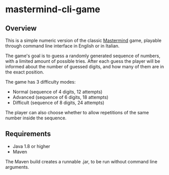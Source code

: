 # mastermind-cli-game

## Overview

This is a simple numeric version of the classic [Mastermind](https://en.wikipedia.org/wiki/Mastermind_(board_game)) game, playable through command line interface in English or in Italian.

The game's goal is to guess a randomly generated sequence of numbers, with a limited amount of possible tries.
After each guess the player will be informed about the number of guessed digits, and how many of them are in the exact position.

The game has 3 difficulty modes:
- Normal (sequence of 4 digits, 12 attempts)
- Advanced (sequence of 6 digits, 18 attempts)
- Difficult (sequence of 8 digits, 24 attempts)

The player can also choose whether to allow repetitions of the same number inside the sequence.



## Requirements

- Java 1.8 or higher
- Maven

The Maven build creates a runnable .jar, to be run without command line arguments.

